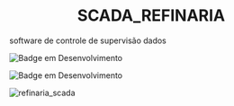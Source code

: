 <h1 align="center"> SCADA_REFINARIA </h1>
software de controle de supervisão dados

 

 ![Badge em Desenvolvimento](http://img.shields.io/static/v1?label=STATUS&message=EM%20DESENVOLVIMENTO&color=GREEN&style=for-the-badge)

 ![Badge em Desenvolvimento](http://img.shields.io/static/v1?label=STATUS&message=V1.0.1&color=BLUE&style=for-the-badge)
 
 
 
 
 ![refinaria_scada](https://user-images.githubusercontent.com/83008013/207662346-9fef77e2-61c5-4ce9-bdb9-eed34193ef80.png)
 
 
 
